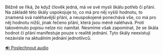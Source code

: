 
Běžně se říká, že když člověk jedná, má ve své mysli škálu potřeb či přání. Na základě této škály uspokojuje to, co má pro něj vyšší hodnotu, to znamená svá naléhavější přání, a neuspokojené ponechává vše, co má pro něj hodnotu nižší, jinak řečeno přání, která jsou méně naléhavá. Proti takovémuto popisu nelze nic namítat. Nesmíme však zapomínat, že se škála hodnot či přání manifestuje pouze v realitě jednání. Tyto škály neexistují nezávisle na aktuálním jednání jednotlivců.

[🔊 Poslechnout audio](/data/7-paragraphs/audio/chapter_26/para_005-Bn-se-k-e-kdy-lovk-jedn-m-ve-sv-mys.mp3)
